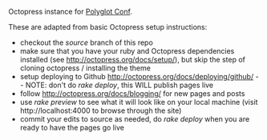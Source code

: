 Octopress instance for [Polyglot Conf](http://www.polyglotconf.com).

These are adapted from basic Octopress setup instructions:

* checkout the _source_ branch of this repo
* make sure that you have your ruby and Octopress dependencies installed (see http://octopress.org/docs/setup/), but skip the step of cloning octopress / installing the theme 
* setup deploying to Github http://octopress.org/docs/deploying/github/ -- NOTE: don't do _rake deploy_, this WILL publish pages live
* follow http://octopress.org/docs/blogging/ for new pages and posts
* use _rake preview_ to see what it will look like on your local machine (visit http://localhost:4000 to browse through the site)
* commit your edits to source as needed, do _rake deploy_ when you are ready to have the pages go live